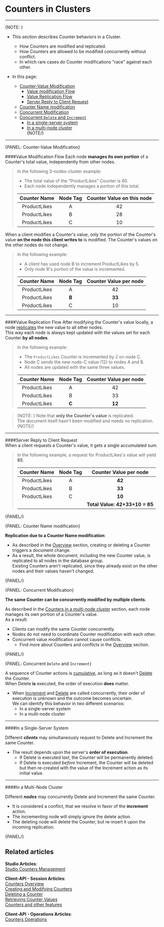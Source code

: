 # Counters in Clusters
---

{NOTE: }

* This section describes Counter behaviors in a Cluster.
  * How Counters are modified and replicated.
  * How Counters are allowed to be modified concurrently without conflict.  
  * In which rare cases do Counter modifications "race" against each other.  

* In this page:  
  * [Counter-Value Modification](../../../client-api/session/counters/counters-in-clusters#counter-value-modification)  
     * [Value modification Flow](../../../client-api/session/counters/counters-in-clusters#value-modification-flow)  
     * [Value Replication Flow](../../../client-api/session/counters/counters-in-clusters#value-replication-flow)  
     * [Server Reply to Client Request](../../../client-api/session/counters/counters-in-clusters#server-reply-to-client-request)  
  * [Counter Name modification](../../../client-api/session/counters/counters-in-clusters#counter-name-modification)  
  * [Concurrent Modification](../../../client-api/session/counters/counters-in-clusters#concurrent-modification)  
  * [Concurrent `Delete` and `Increment`](../../../client-api/session/counters/counters-in-clusters#concurrent-delete-and-increment)  
     * [In a single-server system](../../../client-api/session/counters/counters-in-clusters#in-a-single-server-system)  
     * [In a multi-node cluster](../../../client-api/session/counters/counters-in-clusters#in-a-multi-node-cluster)  
{NOTE/}

---

{PANEL: Counter-Value Modification}

####Value Modification Flow
Each node **manages its own portion** of a Counter's total value, independently from other nodes.  

  > In the following 3-nodes-cluster example:  
  > - The total value of the "ProductLikes" Counter is 80.  
  > - Each node independently manages a portion of this total.  
  >  
  > | Counter Name | Node Tag  | Counter Value on this node |
  > |:---:|:---:|:---:|
  > | ProductLikes | A | 42 |
  > | ProductLikes | B | 28 |
  > | ProductLikes | C | 10 |

When a client modifies a Counter's value, only the portion of the Counter's value 
**on the node this client writes to** is modified. The Counter's values on the other nodes do not change. 

  > In the following example:  
  > - A client has used node B to increment ProductLikes by 5.  
  > - Only node B's portion of the value is incremented.  
  >  
  > | Counter Name | Node Tag  | Counter Value per node |
  > |:---:|:---:|:---:|
  > | ProductLikes | A | 42 |
  > | ProductLikes | **B** | **33** |
  > | ProductLikes | C | 10 |

---

####Value Replication Flow
After modifying the Counter's value locally, a node [replicates](../../../client-api/session/counters/counters-in-clusters#value-modification-and-replication) the new value to all other nodes.  
This way each node is always kept updated with the values set for each Counter **by all nodes**.  

  > In the following example:  
  > - The `ProductLikes` Counter is incremented by 2 on node C.  
  > - Node C sends the new node-C value (12) to nodes A and B.  
  > - All nodes are updated with the same three values.
  > 
  > | Counter Name | Node Tag  | Counter Value per node |
  > |:---:|:---:|:---:|
  > | ProductLikes | A | 42 |
  > | ProductLikes | B | 33 |
  > | ProductLikes | **C** | **12** |

  > {NOTE: }
  > Note that **only the Counter's value** is replicated.  
  > The document itself hasn't been modified and needs no replication.  
  > {NOTE/}

---

####Server Reply to Client Request  
When a client requests a Counter's value, it gets a single accumulated sum.  

  > In the following example, a request for ProductLikes's value will yield **85**.  
  > 
  > | Counter Name | Node Tag  | Counter Value per node |
  > |:---:|:---:|:---:|
  > | ProductLikes | A | **42** |
  > | ProductLikes | B | **33** |
  > | ProductLikes | C | **10** |
  > | | | **Total Value: 42+33+10 = 85** |
{PANEL/}

{PANEL: Counter Name modification}

**Replication due to a Counter Name modification**:

* As described in the [Overview](../../../client-api/session/counters/overview#overview) section, creating or deleting a Counter triggers a document change.  
* As a result, the whole document, including the new Counter value, is replicated to all nodes in the database group.  
  Existing Counters aren't replicated, since they already exist on the other nodes and their values haven't changed.  


{PANEL/}

{PANEL: Concurrent Modification}

**The same Counter can be concurrently modified by multiple clients**.  

As described in the [Counters in a multi-node cluster](../../../client-api/session/counters/counters-in-clusters#counters-in-a-multi-node-cluster) section, each node manages its own portion of a Counter's value.  
As a result:  

* Clients can modify the same Counter concurrently.  
* Nodes do not need to coordinate Counter modification with each other.  
* Concurrent value modification cannot cause conflicts.
   * Find more about Counters and conflicts in the [Overview](../../../client-api/session/counters/overview#overview) section.  

{PANEL/}

{PANEL: Concurrent `Delete` and `Increment`}

A sequence of Counter actions is [cumulative](../../../client-api/session/counters/overview#overview), as long as it doesn't [Delete](../../../client-api/session/counters/delete) the Counter.  
When Delete **is** executed, the order of execution **does** matter.  

* When [Increment](../../../client-api/session/counters/create-or-modify) and 
  [Delete](../../../client-api/session/counters/delete) are called concurrently, 
  their order of execution is unknown and the outcome becomes uncertain.  
  We can identify this behavior in two different scenarios:  
   * In a single-server system  
   * In a multi-node cluster  

---

####In a Single-Server System

Different ***clients*** may simultaneously request to Delete and Increment the same Counter.  

* The result depends upon the server's **order of execution**.  
   * If Delete is executed _last_, the Counter will be permanently deleted.  
   * If Delete is executed _before_ Increment, the Counter will be deleted but then re-created with the value of the Increment action as its initial value.  

---

####In a Multi-Node Cluster

Different ***nodes*** may concurrently Delete and Increment the same Counter.  

* It is considered a conflict, that we resolve in favor of the **increment** action.  
* The incrementing node will simply ignore the delete action.  
* The deleting node will delete the Counter, but re-insert it upon the incoming replication.  

{PANEL/}

## Related articles
**Studio Articles**:  
[Studio Counters Management](../../../studio/database/documents/document-view/additional-features/counters#counters)  

**Client-API - Session Articles**:  
[Counters Overview](../../../client-api/session/counters/overview)  
[Creating and Modifying Counters](../../../client-api/session/counters/create-or-modify)  
[Deleting a Counter](../../../client-api/session/counters/delete)  
[Retrieving Counter Values](../../../client-api/session/counters/retrieve-counter-values)  
[Counters and other features](../../../client-api/session/counters/counters-and-other-features)  

**Client-API - Operations Articles**:  
[Counters Operations](../../../client-api/operations/counters/get-counters#operations--counters--how-to-get-counters)  
